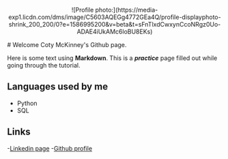 <p align="center">![Profile photo:](https://media-exp1.licdn.com/dms/image/C5603AQEGg4772GEa4Q/profile-displayphoto-shrink_200_200/0?e=1586995200&v=beta&t=sFnTlxdCwxynCcoNRgz0Uo-ADAE4iUkAMc6loBU8EKs)</p>
# Welcome Coty McKinney's Github page.

Here is some text using **Markdown**.  This is a __*practice*__ page filled out while going through the tutorial. 

## Languages used by me

- Python
- SQL

## Links
-[Linkedin page](https://www.linkedin.com/in/cotymckinney/)
-[Github profile](https://github.com/cotymckinney)
